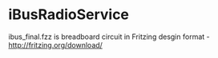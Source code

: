 iBusRadioService
================

ibus_final.fzz is breadboard circuit in Fritzing desgin format - http://fritzing.org/download/